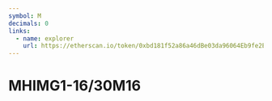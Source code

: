 ```yaml
---
symbol: M
decimals: 0
links:
  - name: explorer
    url: https://etherscan.io/token/0xbd181f52a86a46dBe03da96064Eb9fe2E1dB5308
---
```


# MHIMG1-16/30M16
